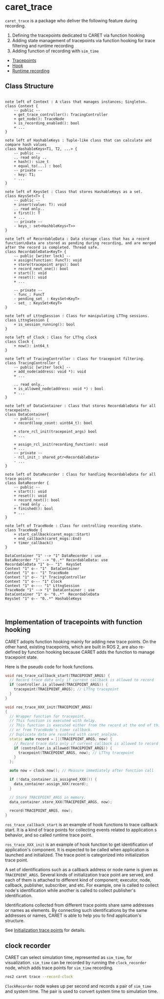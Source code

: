 # caret_trace

`caret_trace` is a package who deliver the following feature during recording.

1. Defining the tracepoints dedicated to CARET via function hooking
2. Adding state management of tracepoints via function hooking for trace filtering and runtime recording
3. Adding function of recording with `sim_time`

- [Tracepoints](../trace_points/index.md)
- [Hook](../runtime_processing/hook.md)
- [Runtime recording](../runtime_processing/runtime_recording.md)

## Class Structure

```plantuml

note left of Context : A class that manages instances; Singleton.
class Context {
    -- public --
    + get_trace_controller(): TracingController
    + get_node(): TraceNode
    + is_recording_enabled(): bool
    + ...
}

note left of HashableKeys : Tuple-like class that can calculate and compare hash values
class HashableKeys<T1, T2, ...> {
    -- public --
    .. read only ..
    + hash(): size_t
    + equal_to(...) : bool
    -- private --
    - key: T1;
    - ...
}

note left of KeysSet : Class that stores HashableKeys as a set.
class KeysSet<T> {
    -- public --
    + insert(value: T): void
    .. read only..
    + first(): T
    + ...
    -- private --
    - keys_: set<HashbleKeys<T>>
}

note left of RecordableData : Data storage class that has a record function\nData are stored as pending during recording, and are merged after the record is completed. Thread safe.
class RecordableData<KeyT> {
    -- public [writer lock] --
    + assign(function: FuncT): void
    + store(tracepoint args): bool
    + record_next_one(): bool
    + start(): void
    + reset(): void
    + ...

    -- private --
    - func_: FuncT
    - pending_set_ : KeysSet<KeyT>
    - set_ : KeysSet<KeyT>
}

note left of LttngSession : Class for manipulating LTTng sessions.
class LttngSession {
    + is_session_running(): bool
}

note left of Clock : Class for LTTng clock
class Clock {
    + now(): int64_t
}

note left of TracingController : Class for tracepoint filtering.
class TracingController {
    -- public [writer lock] --
    + add_node(address: void *): void
    + ...

    .. read only..
    + is_allowed_node(address: void *) : bool
    + ...
}

note left of DataContainer : Class that stores RecordableData for all tracepoints.
class DataContainer{
    -- public --
    + record(loop_count: uint64_t): bool

    + store_rcl_init(tracepoint_args) bool
    + ...

    + assign_rcl_init(recording_function): void
    + ...
    -- private --
    - rcl_init_: shared_ptr<RecordableData>
    - ...
}

note left of DataRecorder : Class for handling RecordableData for all trace points
class DataRecorder {
    -- public --
    + start(): void
    + reset(): void
    + record_next(): bool
    .. read only ..
    + finished(): bool
    + ...
}

note left of TraceNode : Class for controlling recording state.
class TraceNode {
    + start_callback(caret_msgs::Start)
    + end_callback(caret_msgs::End)
    + timer_callback()
}

DataContainer "1" --> "1" DataRecorder : use
DataRecorder "1" --> "0..*" RecordableData: use
RecordableData "1" o-- "1"  KeysSet
Context "1" o-- "1"  DataContainer
Context "1" o-- "1" TraceNode
Context "1" o-- "1" TracingController
Context "1" o--- "1" Clock
Context "1" o---- "1" LttngSession
TraceNode "1" --> "1" DataContainer : use
DataContainer "1" o- "0..*"  RecordableData
KeysSet "1" o-- "0..*" HashableKeys



```

## Implementation of tracepoints with function hooking

CARET adopts function hooking mainly for adding new trace points. On the other hand, existing tracepoints, which are built in ROS 2, are also re-defined by function hooking because CARET adds the function to manage tracepoint state.

Here is the pseudo code for hook functions.

```C++
void ros_trace_callback_start(TRACEPOINT_ARGS) {
  // Record trace data only if current callback is allowed to record
  if (controller.is_allowed(TRACEPOINT_ARGS)) {
    tracepoint(TRACEPOINT_ARGS); // LTTng tracepoint
  }
}

void ros_trace_XXX_init(TRACEPOINT_ARGS)
{
  // Wrapper function for tracepoint.
  // This function is executed with delay.
  // This function is executed either from the record at the end of this function
  // or from TraceNode's timer callback.
  // Duplicate data are resolved with caret_analyze.
  static auto record = [](TRACEPOINT_ARGS, now) {
    // Record trace data only if current callback is allowed to record
    if (controller.is_allowed(TRACEPOINT_ARGS)) {
      tracepoint(TRACEPOINT_ARGS, now); // LTTng tracepoint
    }
  };

  auto now = clock.now(); // Measure immediately after function call

  if (!data_container.is_assigned_XXX()) {
    data_container.assign_XXX(record);
  }

  // Store TRACEPOINT_ARGS in memory.
  data_container.store_XXX(TRACEPOINT_ARGS, now);

  record(TRACEPOINT_ARGS, now);
}

```

`ros_trace_callback_start` is an example of hook functions to trace callback start. It is a kind of trace points for collecting events related to application
s behavior, and so called runtime trace point.

`ros_trace_XXX_init` is an example of hook function to get identification of application's component. It is expected to be called when application is launched and initialized. The trace point is categorized into initialization trace point.

A set of identifications such as a callback address or node name is given as `TRACEPOINT_ARGS`.
Several kinds of initialization trace point are served, and each of them is attached to different kind of component; executor, node, callback, publisher, subscriber, and etc. For example, one is called to collect node's identification while another is called to collect publisher's identification.

Identifications collected from different trace points share same addresses or names as elements. By connecting such identifications by the same addresses or names, CARET is able to help you to find application's structure.

See [Initialization trace points](../trace_points/initialization_trace_points.md) for details.

## clock recorder

CARET can select simulation time, represented as `sim_time`, for visualization.
`sim_time` can be recorded by running the `clock_recorder` node, which adds trace points for `sim_time` recording.

```bash
ros2 caret trace --record-clock
```

`ClockRecorder` node wakes up per second and records a pair of `sim_time` and system time.
The pair is used to convert system time to simulation time.
